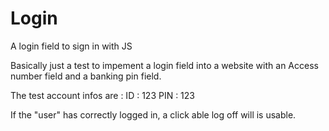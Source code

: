 # Login
A login field to sign in with JS

Basically just a test to impement a login field into a website with an
Access number field  and a banking pin field.

The test account infos are :
ID : 123
PIN : 123

If the "user" has correctly logged in, a click able log off will is usable. 

